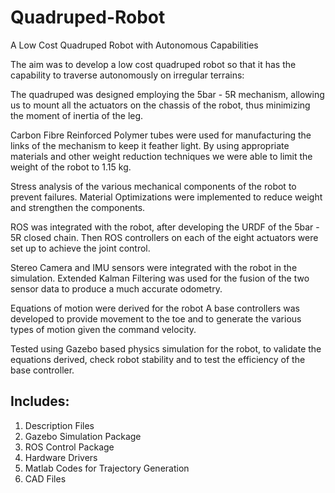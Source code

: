 # Quadruped-Robot

A Low Cost Quadruped Robot with Autonomous Capabilities

The aim was to develop a low cost quadruped robot so that it has the capability to traverse autonomously on irregular terrains:

The quadruped was designed employing the 5bar - 5R mechanism, allowing us to mount all the actuators on the chassis of the robot, thus minimizing the moment of inertia of the leg. 

Carbon Fibre Reinforced Polymer tubes were used for manufacturing the links of the mechanism to keep it feather light. By using appropriate materials and other weight reduction techniques we were able to limit the weight of the robot to 1.15 kg.

Stress analysis of the various mechanical components of the robot to prevent failures. Material Optimizations were implemented to reduce weight and strengthen the components.

ROS was integrated with the robot, after developing the URDF of the 5bar - 5R closed chain. Then ROS controllers on each of the eight actuators were set up to achieve the joint control. 

Stereo Camera and IMU sensors were integrated with the robot in the simulation. Extended Kalman Filtering was used for the fusion of the two sensor data to produce a much accurate odometry.

Equations of motion were derived for the robot A base controllers was developed to provide movement to the toe and to generate the various types of motion given the command velocity.

Tested using Gazebo based physics simulation for the robot, to validate the equations derived, check robot stability and to test the efficiency of the base controller.


## Includes:

1) Description Files
2) Gazebo Simulation Package
3) ROS Control Package
4) Hardware Drivers
5) Matlab Codes for Trajectory Generation
6) CAD Files
